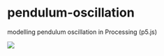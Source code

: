 # pendulum-oscillation
modelling pendulum oscillation in Processing (p5.js)

<img src="https://media.giphy.com/media/l41Y9WGEwAasOgx3y/giphy.gif"/>
